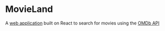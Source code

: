 # MovieLand
A [web application](https://movieland-masif.netlify.app/) built on React to search for movies using the [OMDb API](https://www.omdbapi.com/)